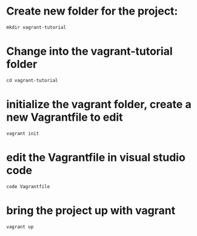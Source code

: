 # Create new folder for the project:
```
mkdir vagrant-tutorial
```

# Change into the vagrant-tutorial folder
```
cd vagrant-tutorial
```

# initialize the vagrant folder, create a new Vagrantfile to edit
```
vagrant init
```

# edit the Vagrantfile in visual studio code
```
code Vagrantfile
```

# bring the project up with vagrant
```
vagrant up
```
